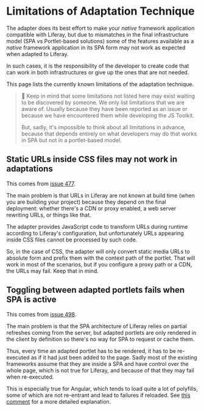 # Limitations of Adaptation Technique

The adapter does its best effort to make your _native_ framework application
compatible with Liferay, but due to mismatches in the final infrastructure
model (SPA vs Portlet-based solutions) some of the features available as a
_native_ framework application in its SPA form may not work as expected when
adapted to Liferay.

In such cases, it is the responsibility of the developer to create code that
can work in both infrastructures or give up the ones that are not needed.

This page lists the currently known limitations of the adaptation technique.

> 👀 Keep in mind that some limitations not listed here may exist waiting to be
> discovered by someone. We only list limitations that we are aware of. Usually
> because they have been reported as an issue or because we have encountered
> them while developing the JS Toolkit.
>
> But, sadly, it's impossible to think about all limitations in advance,
> because that depends entirely on what developers may do that works in SPA but
> not in a portlet-based model.

## Static URLs inside CSS files may not work in adaptations

This comes from [issue
477](https://github.com/liferay/liferay-js-toolkit/issues/477).

The main problem is that URLs in Liferay are not known at build time (when you
are building your project) because they depend on the final deployment: whether
there's a CDN or proxy enabled, a web server rewriting URLs, or things like
that.

The adapter provides JavaScript code to transform URLs during runtime according
to Liferay's configuration, but unfortunately URLs appearing inside CSS files
cannot be processed by such code.

So, in the case of CSS, the adapter will only convert static media URLs to
absolute form and prefix them with the context path of the portlet. That will
work in most of the scenarios, but if you configure a proxy path or a CDN, the
URLs may fail. Keep that in mind.

## Toggling between adapted portlets fails when SPA is active

This comes from [issue
498](https://github.com/liferay/liferay-js-toolkit/issues/498).

The main problem is that the SPA architecture of Liferay relies on partial
refreshes coming from the server, but adapted portlets are only rendered in the
client by definition so there's no way for SPA to request or cache them.

Thus, every time an adapted portlet has to be rendered, it has to be
re-executed as if it had just been added to the page. Sadly most of the
existing frameworks assume that they are inside a SPA and have control over the
whole page, which is not true for Liferay, and because of that they may fail
when re-executed.

This is especially true for Angular, which tends to load quite a lot of
polyfills, some of which are not re-entrant and lead to failures if reloaded.
See
[this comment](https://github.com/liferay/liferay-js-toolkit/issues/498#issuecomment-579696947)
for a more detailed explanation.
